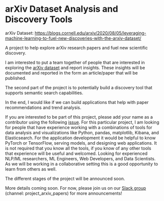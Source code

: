 # arXiv Dataset Analysis and Discovery Tools 

arXiv Dataset: https://blogs.cornell.edu/arxiv/2020/08/05/leveraging-machine-learning-to-fuel-new-discoveries-with-the-arxiv-dataset/

A project to help explore arXiv research papers and fuel new scientific discovery.

I am interested to put a team together of people that are interested in exploring the [arXiv dataset](https://www.kaggle.com/Cornell-University/arxiv) and report insights. These insights will be documented and reported in the form an article/paper that will be published.

The second part of the project is to potentially build a discovery tool that supports semantic search capabilities.

In the end, I would like if we can build applications that help with paper recommendations and trend analysis. 

If you are interested to be part of this project, please add your name as a contributor using the following [issue](https://github.com/dair-ai/arxiv_analysis/issues/1). For this particular project, I am looking for people that have experience working with a combinations of tools for data analysis and visualizations like Python, pandas, matplotlib, Kibana, and Elasticsearch. For the application development it would be helpful to know PyTorch or TensorFlow, serving models, and designing web applications. It is not required that you know all the tools, if you know of any other tools that experience will be useful and welcomed. Looking for experienced NLP/ML researchers, ML Engineers, Web Developers, and Data Scientists. As we will be working in a collaborative setting this is a good opportunity to learn from others as well.

The different stages of the project will be announced soon. 

More details coming soon. For now, please join us on our [Slack group](https://dairai.slack.com/join/shared_invite/zt-dv2dwzj7-F9HT047jIGkunNKv88lQ~g#/) (channel: project_arxiv_papers) for more announcements!
